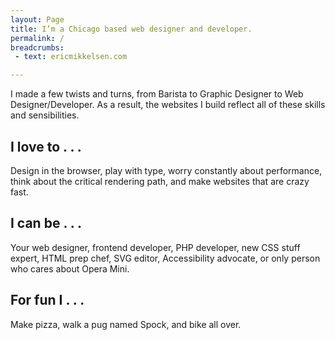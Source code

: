 ```yaml
---
layout: Page
title: I’m a Chicago based web designer and developer.
permalink: /
breadcrumbs:
 - text: ericmikkelsen.com

---
```


I made a few twists and turns, from Barista to Graphic Designer to Web Designer/Developer. As a result, the websites I build reflect all of these skills and sensibilities.

## I love to . . .
Design in the browser, play with type, worry constantly about performance, think about the critical rendering path, and make websites that are crazy fast.

## I can be . . .
Your web designer, frontend developer, PHP developer, new CSS stuff expert, HTML prep chef, SVG editor, Accessibility advocate, or only person who cares about Opera Mini.

## For fun I . . .
Make pizza, walk a pug named Spock, and bike all over.